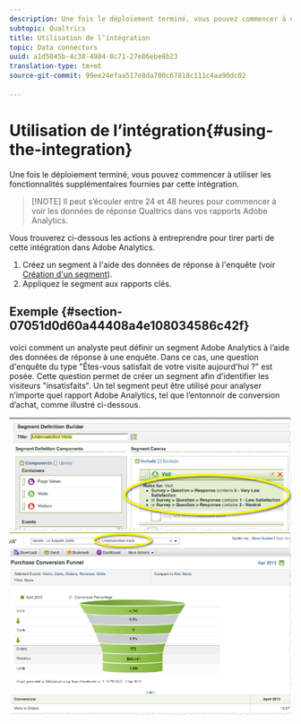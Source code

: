 ```yaml
---
description: Une fois le déploiement terminé, vous pouvez commencer à utiliser les fonctionnalités supplémentaires fournies par cette intégration.
subtopic: Qualtrics
title: Utilisation de l’intégration
topic: Data connectors
uuid: a1d5045b-4c38-4984-8c71-27e86ebe8b23
translation-type: tm+mt
source-git-commit: 99ee24efaa517e8da700c67818c111c4aa90dc02

---
```



# Utilisation de l’intégration{#using-the-integration}

Une fois le déploiement terminé, vous pouvez commencer à utiliser les fonctionnalités supplémentaires fournies par cette intégration.

> [!NOTE] Il peut s’écouler entre 24 et 48 heures pour commencer à voir les données de réponse Qualtrics dans vos rapports Adobe Analytics.

Vous trouverez ci-dessous les actions à entreprendre pour tirer parti de cette intégration dans Adobe Analytics.

1. Créez un segment à l'aide des données de réponse à l'enquête (voir [Création d'un segment](https://docs.adobe.com/content/help/en/analytics/components/segmentation/seg-home.html)).
1. Appliquez le segment aux rapports clés.

## Exemple {#section-07051d0d60a44408a4e108034586c42f}

voici comment un analyste peut définir un segment Adobe Analytics à l’aide des données de réponse à une enquête. Dans ce cas, une question d'enquête du type "Êtes-vous satisfait de votre visite aujourd'hui ?" est posée. Cette question permet de créer un segment afin d’identifier les visiteurs "insatisfaits". Un tel segment peut être utilisé pour analyser n’importe quel rapport Adobe Analytics, tel que l’entonnoir de conversion d’achat, comme illustré ci-dessous.

![](assets/using-1.png) ![](assets/using-2.png)

